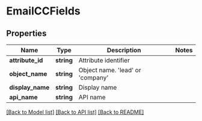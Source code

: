# EmailCCFields

## Properties
Name | Type | Description | Notes
------------ | ------------- | ------------- | -------------
**attribute_id** | **string** | Attribute identifier | 
**object_name** | **string** | Object name.  &#39;lead&#39; or &#39;company&#39; | 
**display_name** | **string** | Display name | 
**api_name** | **string** | API name | 

[[Back to Model list]](../README.md#documentation-for-models) [[Back to API list]](../README.md#documentation-for-api-endpoints) [[Back to README]](../README.md)


